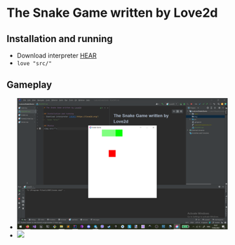 # The Snake Game written by Love2d

## Installation and running
- Download interpreter [HEAR](https://love2d.org/)
- `love "src/"`

## Gameplay 
- <img src="gameplay/gameplay_img.png">
- <img src="gameplay/gameplay_video.gif">

